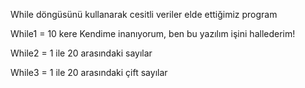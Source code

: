 While döngüsünü kullanarak cesitli veriler elde ettiğimiz program

While1 = 10 kere Kendime inanıyorum, ben bu yazılım işini hallederim!

While2 = 1 ile 20 arasındaki sayılar

While3 = 1 ile 20 arasındaki çift sayılar
